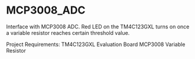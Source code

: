 # MCP3008_ADC

Interface with MCP3008 ADC.
Red LED on the TM4C123GXL turns on once a variable resistor reaches certain threshold value.

Project Requirements:
  TM4C123GXL Evaluation Board
  MCP3008
  Variable Resistor
  
